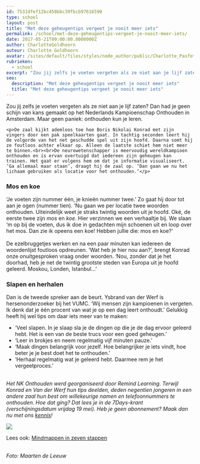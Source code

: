 ```yaml
---
id: 7531dfef12bc458bbc39fbcb97616590
type: school
layout: post
title: "Met deze geheugentips vergeet je nooit meer iets"
permalink: /school/met-deze-geheugentips-vergeet-je-nooit-meer-iets/
date: 2017-05-21T00:00:00.0000000Z
author: CharlotteGoldhoorn
auteur: Charlotte Goldhoorn
avatar: /sites/default/files/styles/node_author/public/Charlotte_PasfotoDSC01555%20EXTRA.jpg?itok=Uh1_j08g
rubrieken:
  - school
excerpt: "Zou jij zelfs je voeten vergeten als ze niet aan je lijf zaten? Dan had je geen schijn van kans gemaakt op het Nederlands Kampioenschap Onthouden in Amsterdam. Maar geen paniek: onthouden kun je leren.  "
seo:
  description: "Met deze geheugentips vergeet je nooit meer iets"
  title: "Met deze geheugentips vergeet je nooit meer iets"
---
```

Zou jij zelfs je voeten vergeten als ze niet aan je lijf zaten? Dan had je geen schijn van kans gemaakt op het Nederlands Kampioenschap Onthouden in Amsterdam. Maar geen paniek: onthouden kun je leren.  

    <p>De zaal kijkt ademloos toe hoe Boris Nikolai Konrad met zijn vingers door een pak speelkaarten gaat. In tachtig seconden leert hij de volgorde van het net geschudde spel uit zijn hoofd. Daarna somt hij ze foutloos achter elkaar op. Alleen de laatste schiet hem niet meer te binnen.<br><br>De neurowetenschapper is meervoudig wereldkampioen onthouden en is ervan overtuigd dat iedereen zijn geheugen kan trainen. Het gaat er volgens hem om dat je informatie visualiseert. ‘Ga allemaal maar staan’, draagt hij de zaal op. ‘Dan gaan we nu het lichaam gebruiken als locatie voor het onthouden.’</p>
<h3>Mos en koe</h3>
<p>‘Je voeten zijn nummer één, je knieën nummer twee.’ Zo gaat hij door tot aan je ogen (nummer tien). ‘Nu gaan we per locatie twee woorden onthouden. Uiteindelijk weet je straks twintig woorden uit je hoofd. Oké, de eerste twee zijn <em>mos</em> en <em>koe</em>. Hier verzinnen we een verhaaltje bij. We slaan ‘m op bij de voeten, dus ik doe in gedachten mijn schoenen uit en loop over het mos. Dan zie ik opeens een koe! Hebben jullie die: mos en koe?’<br><br>De ezelbruggetjes werken en na een paar minuten kan iedereen de woordenlijst foutloos opdreunen. ‘Wat heb je hier nou aan?’, brengt Konrad onze onuitgesproken vraag onder woorden. ‘Nou, zonder dat je het doorhad, heb je net de twintig grootste steden van Europa uit je hoofd geleerd. Moskou, Londen, Istanbul…’</p>
<h3>Slapen en herhalen</h3>
<p>Dan is de tweede spreker aan de beurt. Ysbrand van der Werf is hersenonderzoeker bij het VUMC. ‘Wij mensen zijn kampioenen in vergeten. Ik denk dat je één procent van wat je op een dag leert onthoudt.’ Gelukkig heeft hij wel tips om daar iets meer van te maken:</p>
<ul><li>‘Veel slapen. In je slaap sla je de dingen op die je de dag ervoor geleerd hebt. Het is een van de beste trucs voor een goed geheugen.’</li>
<li>‘Leer in brokjes en neem regelmatig vijf minuten pauze.’</li>
<li>‘Maak dingen belangrijk voor jezelf. Hoe belangrijker je iets vindt, hoe beter je je best doet het te onthouden.’</li>
<li>‘Herhaal regelmatig wat je geleerd hebt. Daarmee rem je het vergeetproces.’</li>
</ul><p><br><em>Het NK Onthouden werd georganiseerd door Remind Learning. Terwijl Konrad en Van der Werf hun tips deelden, deden negentien jongeren in een andere zaal hun best om willekeurige namen en telefoonnummers te onthouden. Hoe dat ging? Dat lees je in de 7Days-krant (verschijningsdatum vrijdag 19 mei). Heb je geen abonnement? Maak dan nu met ons <a href="https://abonneren.sevendays.nl/abonneren/abonnementen/ae/artikel" target="_blank">kennis</a>! </em></p>

<p><img class="kaderafbeelding" src="/sites/default/files/ff.png"></p>
<p>Lees ook: <a href="/blog/zo-doe-je-dat-mindmappen-zeven-stappen">Mindmappen in zeven stappen</a></p>

<p><br><em>Foto: Maarten de Leeuw</em></p>  
